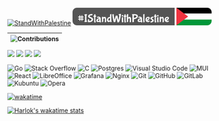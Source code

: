 [![StandWithPalestine](https://github.com/Safouene1/support-palestine-banner/blob/master/StandWithPalestine.svg)](https://github.com/Safouene1/support-palestine-banner)
[![StandWithPalestine](https://github.com/saedyousef/StandWithPalestine/blob/main/badges/flat/IStandWithPalestine.svg)](https://github.com/saedyousef/StandWithPalestine)

| <img src="https://raw.githubusercontent.com/nilfalse/nilfalse/master/contributions.gif" alt="Contributions" width="722px" height="112px" /> |
| ------------------------------------------------------------------------------------------------------------------------------------------- |


![](https://github-readme-stats.vercel.app/api?username=hmmftg&show_icons=true&theme=tokyonight&line_height=27)
![](https://github-readme-stats.vercel.app/api/top-langs/?username=hmmftg&hide=java&theme=tokyonight)
[![](https://github-readme-stats.vercel.app/api/pin/?username=hmmftg&repo=requestCore&theme=tokyonight)](https://github.com/hmmftg/requestCore)
[![](https://github-readme-stats.vercel.app/api/pin/?username=hmmftg&repo=gosqltools&theme=tokyonight)](https://github.com/hmmftg/gosqltools)

![Go](https://img.shields.io/badge/go-%2300ADD8.svg?style=for-the-badge&logo=go&logoColor=white)
![Stack Overflow](https://img.shields.io/badge/-Stackoverflow-FE7A16?style=for-the-badge&logo=stack-overflow&logoColor=white)
![C](https://img.shields.io/badge/c-%2300599C.svg?style=for-the-badge&logo=c&logoColor=white)
![Postgres](https://img.shields.io/badge/postgres-%23316192.svg?style=for-the-badge&logo=postgresql&logoColor=white)
![Visual Studio Code](https://img.shields.io/badge/Visual%20Studio%20Code-0078d7.svg?style=for-the-badge&logo=visual-studio-code&logoColor=white)
![MUI](https://img.shields.io/badge/MUI-%230081CB.svg?style=for-the-badge&logo=mui&logoColor=white)
![React](https://img.shields.io/badge/react-%2320232a.svg?style=for-the-badge&logo=react&logoColor=%2361DAFB)
![LibreOffice](https://img.shields.io/badge/LibreOffice-%2318A303?style=for-the-badge&logo=LibreOffice&logoColor=white)
![Grafana](https://img.shields.io/badge/grafana-%23F46800.svg?style=for-the-badge&logo=grafana&logoColor=white)
![Nginx](https://img.shields.io/badge/nginx-%23009639.svg?style=for-the-badge&logo=nginx&logoColor=white)
![Git](https://img.shields.io/badge/git-%23F05033.svg?style=for-the-badge&logo=git&logoColor=white)
![GitHub](https://img.shields.io/badge/github-%23121011.svg?style=for-the-badge&logo=github&logoColor=white)
![GitLab](https://img.shields.io/badge/gitlab-%23181717.svg?style=for-the-badge&logo=gitlab&logoColor=white)
![Kubuntu](https://img.shields.io/badge/-KUbuntu-%230079C1?style=for-the-badge&logo=kubuntu&logoColor=white)
![Opera](https://img.shields.io/badge/Opera-FF1B2D?style=for-the-badge&logo=Opera&logoColor=white)

[![wakatime](https://wakatime.com/badge/user/018b1cc0-dc64-4a4c-bf4a-194a8f3122ae.svg)](https://wakatime.com/@018b1cc0-dc64-4a4c-bf4a-194a8f3122ae)

[![Harlok's wakatime stats](https://github-readme-stats.vercel.app/api/wakatime?username=hmmftg&layout=compact)](https://github.com/anuraghazra/github-readme-stats)
